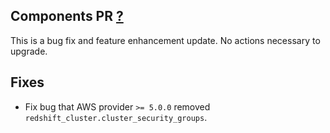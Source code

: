 ## Components PR [?](?)

This is a bug fix and feature enhancement update.
No actions necessary to upgrade.

## Fixes
* Fix bug that AWS provider `>= 5.0.0` removed `redshift_cluster.cluster_security_groups`.
